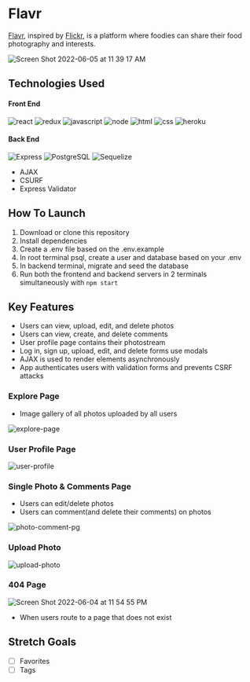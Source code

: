 # Flavr
[Flavr](https://flavr.herokuapp.com/), inspired by <a href="https://flickr.com/" target="_blank">Flickr</a>, is a platform where foodies can share their food photography and interests. 

![Screen Shot 2022-06-05 at 11 39 17 AM](https://user-images.githubusercontent.com/90019010/172060993-934afa64-88da-4a77-bb90-24599df673f4.png)

## Technologies Used
#### Front End
![react](https://user-images.githubusercontent.com/90019010/179418431-3768ece7-d988-43f1-a22b-4707848ac9d2.svg)
![redux](https://user-images.githubusercontent.com/90019010/179418433-e3ae4f1d-a1dc-4772-84b7-56db8132d01e.svg)
![javascript](https://user-images.githubusercontent.com/90019010/179418437-d00f3585-d6a9-4531-af2f-e5cb321e2780.svg)
![node](https://user-images.githubusercontent.com/90019010/179418558-6d4f59d8-7449-4c32-a30f-5880f91674d7.svg)
![html](https://user-images.githubusercontent.com/90019010/179418445-20d38d75-eae7-4bbf-bed0-5c26ec4aa977.svg)
![css](https://user-images.githubusercontent.com/90019010/179418447-fd17f92e-83e6-4e60-b4d6-602b8300bdc9.svg)
![heroku](https://user-images.githubusercontent.com/90019010/179418448-91d1d47f-1184-440a-bcd0-03f36192f775.svg)

#### Back End
![Express](https://img.shields.io/badge/Express.js-000000?style=for-the-badge&logo=express&logoColor=white)
![PostgreSQL](https://img.shields.io/badge/PostgreSQL-316192?style=for-the-badge&logo=postgresql&logoColor=white)
![Sequelize](https://img.shields.io/badge/Sequelize-52B0E7?style=for-the-badge&logo=Sequelize&logoColor=white)
- AJAX
- CSURF
- Express Validator

## How To Launch
1. Download or clone this repository
2. Install dependencies
3. Create a .env file based on the .env.example
4. In root terminal psql, create a user and database based on your .env
5. In backend terminal, migrate and seed the database
6. Run both the frontend and backend servers in 2 terminals simultaneously with `npm start`

## Key Features
- Users can view, upload, edit, and delete photos
- Users can view, create, and delete comments
- User profile page contains their photostream
- Log in, sign up, upload, edit, and delete forms use modals
- AJAX is used to render elements asynchronously
- App authenticates users with validation forms and prevents CSRF attacks

### Explore Page
- Image gallery of all photos uploaded by all users

![explore-page](https://user-images.githubusercontent.com/90019010/182533122-07992e4f-cc2f-4418-9776-1e249c9e46b6.png)

### User Profile Page
![user-profile](https://user-images.githubusercontent.com/90019010/172035285-f4b148b7-cae1-4615-9bc3-287231fadaa7.png)
### Single Photo & Comments Page
- Users can edit/delete photos
- Users can comment(and delete their comments) on photos

![photo-comment-pg](https://user-images.githubusercontent.com/90019010/182533267-aa76b8f8-1a69-42b5-ab68-7f6a63eb59ed.png)

### Upload Photo
![upload-photo](https://user-images.githubusercontent.com/90019010/182533315-d49a4430-e6ad-4b62-87d3-92f94cd4050b.png)

### 404 Page
![Screen Shot 2022-06-04 at 11 54 55 PM](https://user-images.githubusercontent.com/90019010/172035644-068abc13-27a0-454d-a30a-f486a02f0e97.png)
- When users route to a page that does not exist

## Stretch Goals
- [ ] Favorites
- [ ] Tags
